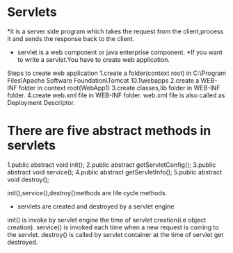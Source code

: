 # Servlets

*it is a server side program which takes the request from the client,process it and sends the response back
to the client.
* servlet is a web component or java enterprise component.
*If you want to write a servlet.You have to create web application.

Steps to create web application
1.create a folder(context root) in C:\Program Files\Apache Software Foundation\Tomcat 10.1\webapps
2.create a WEB-INF folder in context root(WebApp1)
3.create classes,lib folder in WEB-INF folder.
4.create web.xml file in WEB-INF folder.
  web.xml file is also called as Deployment Descriptor.

# There are five abstract methods in servlets
  1.public abstract void init();
  2.public abstract getServletConfig();
  3.public abstract void service();
  4.public abstract getServletInfo();
  5.public abstract void destroy();

init(),service(),destroy()methods are life cycle methods.
* servlets are created and destroyed by a servlet engine

init() is invoke by servlet engine the time of servlet creation(i.e object creation).
service() is invoked each time when a new request is coming to the servlet.
destroy() is called by servlet container at the time of servlet get destroyed.
